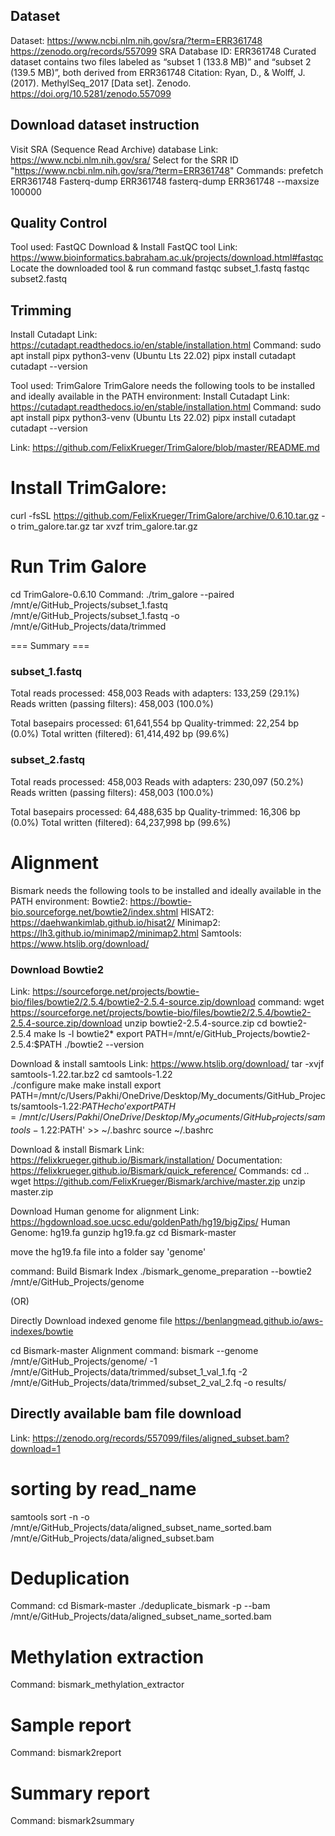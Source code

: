 ## Dataset

Dataset: https://www.ncbi.nlm.nih.gov/sra/?term=ERR361748
https://zenodo.org/records/557099
SRA Database ID: ERR361748
Curated dataset contains two files labeled as “subset 1 (133.8 MB)” and “subset 2 (139.5 MB)”, both derived from ERR361748
Citation: Ryan, D., & Wolff, J. (2017). MethylSeq_2017 [Data set]. Zenodo. https://doi.org/10.5281/zenodo.557099

## Download dataset instruction
Visit SRA (Sequence Read Archive) database 
Link: https://www.ncbi.nlm.nih.gov/sra/
Select for the SRR ID "https://www.ncbi.nlm.nih.gov/sra/?term=ERR361748"
Commands: 
prefetch ERR361748
Fasterq-dump ERR361748
fasterq-dump ERR361748 --maxsize 100000

## Quality Control
Tool used: FastQC
Download & Install FastQC tool 
Link: https://www.bioinformatics.babraham.ac.uk/projects/download.html#fastqc
Locate the downloaded tool & run command 
fastqc subset_1.fastq
fastqc subset2.fastq

## Trimming
Install Cutadapt 
Link: https://cutadapt.readthedocs.io/en/stable/installation.html
Command: 
sudo apt install pipx python3-venv (Ubuntu Lts 22.02)
pipx install cutadapt
cutadapt --version

Tool used: TrimGalore 
TrimGalore needs the following tools to be installed and ideally available in the PATH environment:
Install Cutadapt 
Link: https://cutadapt.readthedocs.io/en/stable/installation.html
Command: 
sudo apt install pipx python3-venv (Ubuntu Lts 22.02)
pipx install cutadapt
cutadapt --version

Link: https://github.com/FelixKrueger/TrimGalore/blob/master/README.md
# Install TrimGalore: 
curl -fsSL https://github.com/FelixKrueger/TrimGalore/archive/0.6.10.tar.gz -o trim_galore.tar.gz
tar xvzf trim_galore.tar.gz
# Run Trim Galore
cd TrimGalore-0.6.10
Command:
./trim_galore --paired /mnt/e/GitHub_Projects/subset_1.fastq /mnt/e/GitHub_Projects/subset_1.fastq -o /mnt/e/GitHub_Projects/data/trimmed

=== Summary ===
### subset_1.fastq
Total reads processed:                 458,003
Reads with adapters:                   133,259 (29.1%)
Reads written (passing filters):       458,003 (100.0%)

Total basepairs processed:    61,641,554 bp
Quality-trimmed:                  22,254 bp (0.0%)
Total written (filtered):     61,414,492 bp (99.6%)

### subset_2.fastq
Total reads processed:                 458,003
Reads with adapters:                   230,097 (50.2%)
Reads written (passing filters):       458,003 (100.0%)

Total basepairs processed:    64,488,635 bp
Quality-trimmed:                  16,306 bp (0.0%)
Total written (filtered):     64,237,998 bp (99.6%)

# Alignment
Bismark needs the following tools to be installed and ideally available in the PATH environment:
Bowtie2: https://bowtie-bio.sourceforge.net/bowtie2/index.shtml
HISAT2: https://daehwankimlab.github.io/hisat2/
Minimap2: https://lh3.github.io/minimap2/minimap2.html
Samtools: https://www.htslib.org/download/

### Download Bowtie2 
Link: https://sourceforge.net/projects/bowtie-bio/files/bowtie2/2.5.4/bowtie2-2.5.4-source.zip/download
command: wget https://sourceforge.net/projects/bowtie-bio/files/bowtie2/2.5.4/bowtie2-2.5.4-source.zip/download
unzip bowtie2-2.5.4-source.zip
cd bowtie2-2.5.4
make
ls -l bowtie2*
export PATH=/mnt/e/GitHub_Projects/bowtie2-2.5.4:$PATH
./bowtie2 --version

Download & install samtools
Link: https://www.htslib.org/download/
tar -xvjf samtools-1.22.tar.bz2
cd samtools-1.22   
./configure 
make
make install
export PATH=/mnt/c/Users/Pakhi/OneDrive/Desktop/My_documents/GitHub_Projects/samtools-1.22:$PATH
echo 'export PATH=/mnt/c/Users/Pakhi/OneDrive/Desktop/My_documents/GitHub_Projects/samtools-1.22:$PATH' >> ~/.bashrc
source ~/.bashrc

Download & install Bismark
Link: https://felixkrueger.github.io/Bismark/installation/
Documentation: https://felixkrueger.github.io/Bismark/quick_reference/
Commands:
cd ..
wget https://github.com/FelixKrueger/Bismark/archive/master.zip
unzip master.zip

Download Human genome for alignment
Link: https://hgdownload.soe.ucsc.edu/goldenPath/hg19/bigZips/
Human Genome: hg19.fa
gunzip hg19.fa.gz
cd Bismark-master

move the hg19.fa file into a folder say 'genome'

command: Build Bismark Index
./bismark_genome_preparation --bowtie2 /mnt/e/GitHub_Projects/genome

(OR)

Directly Download indexed genome file 
https://benlangmead.github.io/aws-indexes/bowtie

cd Bismark-master
Alignment command: 
bismark --genome /mnt/e/GitHub_Projects/genome/ -1 /mnt/e/GitHub_Projects/data/trimmed/subset_1_val_1.fq -2 /mnt/e/GitHub_Projects/data/trimmed/subset_2_val_2.fq -o results/

## Directly available bam file download
Link: https://zenodo.org/records/557099/files/aligned_subset.bam?download=1

# sorting by read_name
samtools sort -n -o /mnt/e/GitHub_Projects/data/aligned_subset_name_sorted.bam /mnt/e/GitHub_Projects/data/aligned_subset.bam



# Deduplication
Command:
cd Bismark-master
./deduplicate_bismark -p --bam /mnt/e/GitHub_Projects/data/aligned_subset_name_sorted.bam

# Methylation extraction
Command:
bismark_methylation_extractor


# Sample report
Command:
bismark2report


# Summary report
Command:
bismark2summary




